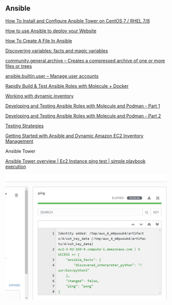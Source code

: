 ## Ansible

[How To Install and Configure Ansible Tower on CentOS 7 / RHEL 7/8](https://computingforgeeks.com/install-and-configure-ansible-tower-on-centos-rhel/)

[How to use Ansible to deploy your Website](https://www.serverlab.ca/tutorials/dev-ops/automation/how-to-use-ansible-to-deploy-your-website/)


[How To Create A File In Ansible](https://phoenixnap.com/kb/ansible-create-file)


[Discovering variables: facts and magic variables](https://docs.ansible.com/ansible/latest/user_guide/playbooks_vars_facts.html#package-requirements-for-fact-gathering)



[community.general.archive – Creates a compressed archive of one or more files or trees](https://docs.ansible.com/ansible/latest/collections/community/general/archive_module.html)


[ansible.builtin.user – Manage user accounts](https://docs.ansible.com/ansible/latest/collections/ansible/builtin/user_module.html)


[Rapidly Build & Test Ansible Roles with Molecule + Docker](https://youtu.be/DAnMyBZ8-Qs)


[Working with dynamic inventory](https://docs.ansible.com/ansible/latest/user_guide/intro_dynamic_inventory.html)

[Developing and Testing Ansible Roles with Molecule and Podman - Part 1](https://www.ansible.com/blog/developing-and-testing-ansible-roles-with-molecule-and-podman-part-1)

[Developing and Testing Ansible Roles with Molecule and Podman - Part 2](https://www.ansible.com/blog/developing-and-testing-ansible-roles-with-molecule-and-podman-part-2)

[Testing Strategies](https://docs.ansible.com/ansible/latest/reference_appendices/test_strategies.html)

[Getting Started with Ansible and Dynamic Amazon EC2 Inventory Management](https://aws.amazon.com/blogs/apn/getting-started-with-ansible-and-dynamic-amazon-ec2-inventory-management/)


Ansible Tower

[Ansible Tower overview | Ec2 Instance ping test | simple playbook execution](https://youtu.be/_YoMHt8WzHk)

![](ansible_ping_success.png)